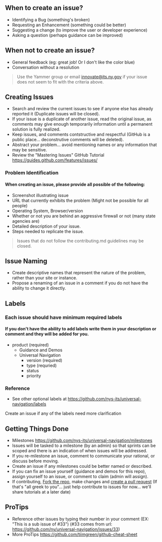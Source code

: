 
## When to create an issue?
- Identifying a Bug (something's broken)
- Requesting an Enhancement (something could be better)
- Suggesting a change (to improve the user or developer experience)
- Asking a question (perhaps guidance can be improved)

## When not to create an issue?
- General feedback (eg: great job! Or I don't like the color blue)
- Conversation without a resolution

> Use the Yammer group or email innovate@its.ny.gov if your issue does not seem to fit with the criteria above.

## Creating Issues

- Search and review the current issues to see if anyone else has already reported it (Duplicate issues will be closed).
- If your issue is a duplicate of another issue, read the original issue, as comments may give enough temporarily information until a permanent solution is fully realized.
- Keep issues, and comments contstructive and respectful (GitHub is a public place... deconstrutive comments will be deleted).
- Abstract your problem... avoid mentioning names or any information that may be sensitive.
- Review the "Mastering Issues" GitHub Tutorial https://guides.github.com/features/issues/

### Problem Identification

#### When creating an issue, please provide all possible of the following:

  - Screenshot illustrating issue
  - URL that currently exhibits the problem (Might not be possible for all people)
  - Operating System, Browser/version
  - Whether or not you are behind an aggressive firewall or not (many state agencies are)
  - Detailed description of your issue.
  - Steps needed to replicate the issue.

> Issues that do not follow the contributing.md guidelines may be closed.


## Issue Naming
- Create descriptive names that represent the nature of the problem, rather than your site or instance.
- Propose a renaming of an issue in a comment if you do not have the ability to change it directly.

## Labels

### Each issue should have minimum required labels

#### If you don't have the ability to add labels write them in your description or comment and they will be added for you.

- product (required)
  - Guidance and Demos
  - Universal Navigation
    - version (required)
    - type (requried)
    - status
    - priority

### Reference
- See other optional labels at https://github.com/nys-its/universal-navigation/labels


Create an issue if any of the labels need more clarification

## Getting Things Done 
- Milestones https://github.com/nys-its/universal-navigation/milestones
- Issues will be tasked to a milestone (by an admin) so that sprints can be scoped and there is an indication of when issues will be addressed.
- If you re-milestone an issue, comment to communicate your rational, or discuss before moving.
- Create an issue if any milestones could be better named or described.
- If you can fix an issue yourself (guidance and demos for this repo), assign yourself to an issue, or comment to claim (admin will assign).
- If contributing, [Fork the repo](https://help.github.com/articles/fork-a-repo), make changes and [create a pull request](https://help.github.com/articles/using-pull-requests) (If that's "all greek to you"... just help contribute to issues for now... we'll share tutorials at a later date)

## ProTips
- Reference other issues by typing their number in your comment (EX: "This is a sub issue of #33") (#33 comes from url: https://github.com/ny/universal-navigation/issues/33)
- More ProTips https://github.com/tiimgreen/github-cheat-sheet



